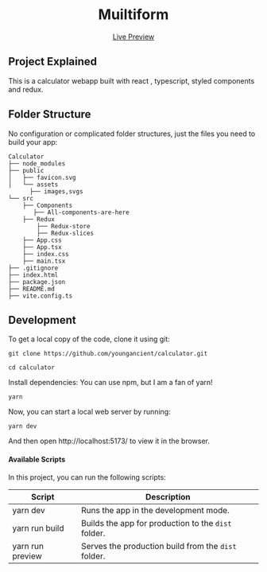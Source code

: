 
<h1 align="center">
  Muiltiform
</h1>

<p align="center">
  <a href="https://funkycalculator.netlify.app/">
    Live Preview
  </a>
</p>

## Project Explained
This is a calculator webapp built with react , typescript, styled components and redux.

## Folder Structure
No configuration or complicated folder structures, just the files you need to build your app:

```
Calculator
├── node_modules
├── public
│   ├── favicon.svg
│   └── assets
      ├── images,svgs
└── src
    ├── Components
       ├── All-components-are-here
    ├── Redux
        ├── Redux-store
        ├── Redux-slices
    ├── App.css
    ├── App.tsx
    ├── index.css
    ├── main.tsx
├── .gitignore
├── index.html
├── package.json
├── README.md
├── vite.config.ts
```

## Development

To get a local copy of the code, clone it using git:

```
git clone https://github.com/youngancient/calculator.git

cd calculator
```

Install dependencies: You can use npm, but I am a fan of yarn!

```
yarn
```

Now, you can start a local web server by running:

```
yarn dev
```

And then open http://localhost:5173/ to view it in the browser.

#### Available Scripts

In this project, you can run the following scripts:

| Script        | Description                                         |
| ------------- | --------------------------------------------------- |
| yarn dev   | Runs the app in the development mode.               |
| yarn run build | Builds the app for production to the `dist` folder. |
| yarn run preview | Serves the production build from the `dist` folder. |
